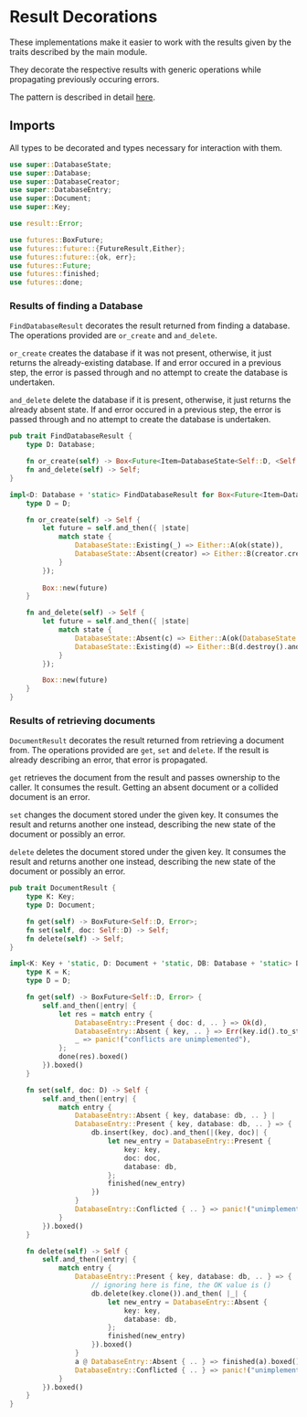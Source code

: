 # Result Decorations

These implementations make it easier to work with the results given by the
traits described by the main module.

They decorate the respective results with generic operations while
propagating
previously occuring errors.

The pattern is described in detail
[here](http://yakshav.es/decorating-results).

## Imports

All types to be decorated and types necessary for interaction with them.

```rust
use super::DatabaseState;
use super::Database;
use super::DatabaseCreator;
use super::DatabaseEntry;
use super::Document;
use super::Key;

use result::Error;

use futures::BoxFuture;
use futures::future::{FutureResult,Either};
use futures::future::{ok, err};
use futures::Future;
use futures::finished;
use futures::done;
```

### Results of finding a Database

`FindDatabaseResult` decorates the result returned from finding a database.
The
operations provided are `or_create` and `and_delete`.

`or_create` creates the database if it was not present, otherwise, it just
returns the already-existing database. If and error occured in a previous
step,
the error is passed through and no attempt to create the database is
undertaken.

`and_delete` delete the database if it is present, otherwise, it just
returns
the already absent state. If and error occured in a previous step, the
error is
passed through and no attempt to create the database is undertaken.


```rust
pub trait FindDatabaseResult {
    type D: Database;

    fn or_create(self) -> Box<Future<Item=DatabaseState<Self::D, <Self::D as Database>::Creator>, Error=Error>>;
    fn and_delete(self) -> Self;
}

impl<D: Database + 'static> FindDatabaseResult for Box<Future<Item=DatabaseState<D, D::Creator>, Error=Error>> {
    type D = D;

    fn or_create(self) -> Self {
        let future = self.and_then({ |state|
            match state {
                DatabaseState::Existing(_) => Either::A(ok(state)),
                DatabaseState::Absent(creator) => Either::B(creator.create().and_then(|d| ok(DatabaseState::Existing(d)))),
            }
        });
        
        Box::new(future)
    }

    fn and_delete(self) -> Self {
        let future = self.and_then({ |state|
            match state {
                DatabaseState::Absent(c) => Either::A(ok(DatabaseState::Absent(c))),
                DatabaseState::Existing(d) => Either::B(d.destroy().and_then(|c| finished(DatabaseState::Absent(c)))),
            }
        });

        Box::new(future)
    }
}
```

### Results of retrieving documents

`DocumentResult` decorates the result returned from retrieving a document
from.
The operations provided are `get`, `set` and `delete`. If the result is
already
describing an error, that error is propagated.

`get` retrieves the document from the result and passes ownership to the
caller. It consumes the result. Getting an absent document or a collided
document is an error.

`set` changes the document stored under the given key. It consumes the
result
and returns another one instead, describing the new state of the document or
possibly an error.

`delete` deletes the document stored under the given key. It consumes the
result and returns another one instead, describing the new state of the
document or possibly an error.

```rust
pub trait DocumentResult {
    type K: Key;
    type D: Document;

    fn get(self) -> BoxFuture<Self::D, Error>;
    fn set(self, doc: Self::D) -> Self;
    fn delete(self) -> Self;
}

impl<K: Key + 'static, D: Document + 'static, DB: Database + 'static> DocumentResult for BoxFuture<DatabaseEntry<K, D, DB>, Error> {
    type K = K;
    type D = D;

    fn get(self) -> BoxFuture<Self::D, Error> {
        self.and_then(|entry| {
            let res = match entry {
                DatabaseEntry::Present { doc: d, .. } => Ok(d),
                DatabaseEntry::Absent { key, .. } => Err(key.id().to_string().into()),
                _ => panic!("conflicts are unimplemented"),
            };
            done(res).boxed()
        }).boxed()
    }

    fn set(self, doc: D) -> Self {
        self.and_then(|entry| {
            match entry {
                DatabaseEntry::Absent { key, database: db, .. } |
                DatabaseEntry::Present { key, database: db, .. } => {
                    db.insert(key, doc).and_then(|(key, doc)| {
                        let new_entry = DatabaseEntry::Present {
                            key: key,
                            doc: doc,
                            database: db,
                        };
                        finished(new_entry)
                    })
                }
                DatabaseEntry::Conflicted { .. } => panic!("unimplemented"),
            }
        }).boxed()
    }

    fn delete(self) -> Self {
        self.and_then(|entry| {
            match entry {
                DatabaseEntry::Present { key, database: db, .. } => {
                    // ignoring here is fine, the OK value is ()
                    db.delete(key.clone()).and_then( |_| {
                        let new_entry = DatabaseEntry::Absent {
                            key: key,
                            database: db,
                        };
                        finished(new_entry)
                    }).boxed()
                }
                a @ DatabaseEntry::Absent { .. } => finished(a).boxed(),
                DatabaseEntry::Conflicted { .. } => panic!("unimplemented"),
            }
        }).boxed()
    }
}
```
